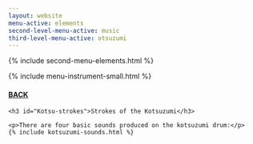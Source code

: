 ```yaml
---
layout: website
menu-active: elements
second-level-menu-active: music
third-level-menu-active: otsuzumi
---
```


{% include second-menu-elements.html %}

{% include menu-instrument-small.html %}


<main class="page-content"><div class="wrapper sidebar-contents">
  <aside class="sidebar-contents__table">
    <h4><a href="/music/otsuzumi-kotsuzumi"> BACK</a></h4>
  </aside>
  <section class="sidebar-contents__section">
  <div class="text-container">


    <h3 id="Kotsu-strokes">Strokes of the Kotsuzumi</h3>

    <p>There are four basic sounds produced on the kotsuzumi drum:</p>
    {% include kotsuzumi-sounds.html %}
</div>
  </section>
</main>
